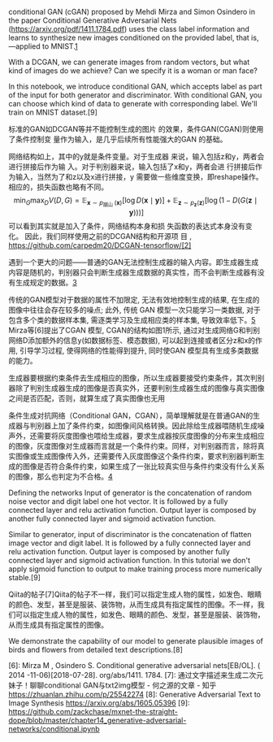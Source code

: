 

<!--
 * @version:
 * @Author:  StevenJokess https://github.com/StevenJokess
 * @Date: 2020-09-24 22:04:26
 * @LastEditors:  StevenJokess https://github.com/StevenJokess
 * @LastEditTime: 2020-12-22 14:05:56
 * @Description:
 * @TODO::
 * @Reference:
-->

conditional GAN (cGAN) proposed by Mehdi Mirza and Simon Osindero in the paper Conditional Generative Adversarial Nets (https://arxiv.org/pdf/1411.1784.pdf) uses the class label information and learns to synthesize new images conditioned on the provided label, that is, —applied to MNIST.[1]


 With a DCGAN, we can generate images from random vectors, but what kind of images do we achieve? Can we specify it is a woman or man face?

In this notebook, we introduce conditional GAN, which accepts label as part of the input for both generator and discriminator. With conditional GAN, you can choose which kind of data to generate with corresponding label. We'll train on MNIST dataset.[9]


标准的GAN如DCGAN等并不能控制生成的图片
的效果，条件GAN(CGAN)则使用了条件控制变
量作为输入，是几乎后续所有性能强大的GAN
的基础。

网络结构如上，其中的y就是条件变量。对于生成器 来说，输入包括z和y，两者会进行拼接后作为输 入。对于判别器来说，输入包括了x和y，两者会进 行拼接后作为输入，当然为了和z以及x进行拼接，y 需要做一些维度变换，即reshape操作。
相应的，损失函数也略有不同。
$$
\min _{G} \max _{D} V(D, G)=\mathbb{E}_{\boldsymbol{x} \sim p_{\text {崩山 }}(\boldsymbol{x})}[\log D(\boldsymbol{x} \mid \boldsymbol{y})]+\mathbb{E}_{\boldsymbol{z} \sim p_{\boldsymbol{z}}(\boldsymbol{z})}[\log (1-D(G(\boldsymbol{z} \mid \boldsymbol{y})))]
$$
可以看到其实就是加入了条件，网络结构本身和损 失函数的表达式本身没有变化。
因此，我们同样使用之前的DCGAN结构和开源项 目 $, \quad$ https://github.com/carpedm20/DCGAN-tensorflow/[2]

遇到一个更大的问题——普通的GAN无法控制生成器的输入内容。即生成器生成内容是随机的，判别器只会判断生成器生成数据的真实性，而不会判断生成器有没有生成规定的数据。[3]

传统的GAN模型对于数据的属性不加限定, 无法有效地控制生成的结果, 在生成的图像中往往会存在较多的噪点; 此外, 传统 GAN 模型一次只能学习一类数据, 对于包含多个类的数据样本集, 需逐类学习及生成相应类的样本集, 导致效率低下。[5]
Mirza等[6]提出了CGAN 模型, CGAN的结构如图1所示, 通过对生成网络G和判别网络D添加额外的信息y(如数据标签、模态数据), 可以起到连接或者区分z和x的作用, 引导学习过程, 使得网络的性能得到提升, 同时使GAN 模型具有生成多类数据的能力。


生成器要根据约束条件去生成相应的图像，所以生成器要接受约束条件，其次判别器除了判别生成器生成的图像是否真实外，还要判别生成器生成的图像与真实图像之间是否匹配，否则，就算生成了真实图像也无用

条件生成对抗网络（Conditional GAN，CGAN），简单理解就是在普通GAN的生成器与判别器上加了条件约束，如图像间风格转换。因此除给生成器喂随机生成噪声外，还需要将灰度图像也喂给生成器，要求生成器按灰度图像的分布来生成相应的图像，灰度图像对生成器而言就是一个条件约束。同样，对判别器而言，除将真实图像或生成图像传入外，还需要传入灰度图像这个条件约束，要求判别器判断生成的图像是否符合条件约束，如果生成了一张比较真实但与条件约束没有什么关系的图像，那么也判定为不合格。[4]

Defining the networks
Input of generator is the concatenation of random noise vector and digit label one hot vector. It is followed by a fully connected layer and relu activation function. Output layer is composed by another fully connected layer and sigmoid activation function.

Similar to generator, input of discriminator is the concatenation of flatten image vector and digit label. It is followed by a fully connected layer and relu activation function. Output layer is composed by another fully connected layer and sigmoid activation function. In this tutorial we don't apply sigmoid function to output to make training process more numerically stable.[9]



Qiita的帖子[7]Qiita的帖子不一样，我们可以指定生成人物的属性，如发色、眼睛的颜色、发型，甚至是服装、装饰物，从而生成具有指定属性的图像。不一样，我们可以指定生成人物的属性，如发色、眼睛的颜色、发型，甚至是服装、装饰物，从而生成具有指定属性的图像。

We demonstrate the capability of our model to generate plausible images of birds and flowers from detailed text descriptions.[8]


[1]: https://learning.oreilly.com/library/view/python-machine-learning/9781789955750/Text/Chapter_17.xhtml#_idParaDest-342
[2]: img\CGAN_yousanai.jpeg
[3]: https://weread.qq.com/web/reader/4653238071e86dd54654969k34132fc02293416a75f431d
[4]: https://weread.qq.com/web/reader/4653238071e86dd54654969ka1d32a6022aa1d0c6e83eb4
[5]: http://www.opticsjournal.net/richHtml/gxxb/2019/39/3/0311002.html
[6]: Mirza M , Osindero S. Conditional generative adversarial nets[EB/OL]. ( 2014 -11-06)[2018-07-28]. org/abs/1411. 1784.
[7]: 通过文字描述来生成二次元妹子！聊聊conditional GAN与txt2img模型 - 何之源的文章 - 知乎
https://zhuanlan.zhihu.com/p/25542274
[8]: Generative Adversarial Text to Image Synthesis https://arxiv.org/abs/1605.05396
[9]: https://github.com/zackchase/mxnet-the-straight-dope/blob/master/chapter14_generative-adversarial-networks/conditional.ipynb
